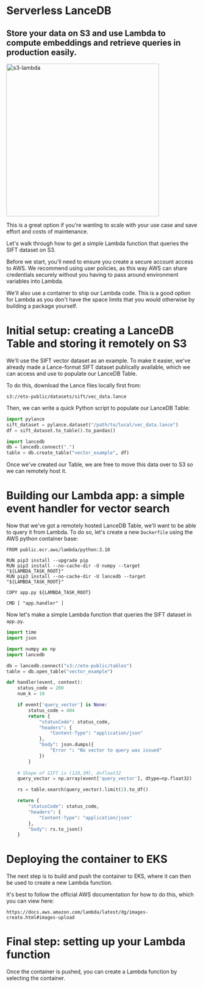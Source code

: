 # Serverless LanceDB

## Store your data on S3 and use Lambda to compute embeddings and retrieve queries in production easily.

<img id="splash" width="400" alt="s3-lambda" src="https://user-images.githubusercontent.com/917119/234653050-305a1e90-9305-40ab-b014-c823172a948c.png">

This is a great option if you're wanting to scale with your use case and save effort and costs of maintenance.

Let's walk through how to get a simple Lambda function that queries the SIFT dataset on S3.

Before we start, you'll need to ensure you create a secure account access to AWS. We recommend using user policies, as this way AWS can share credentials securely without you having to pass around environment variables into Lambda.

We'll also use a container to ship our Lambda code. This is a good option for Lambda as you don't have the space limits that you would otherwise by building a package yourself.

# Initial setup: creating a LanceDB Table and storing it remotely on S3

We'll use the SIFT vector dataset as an example. To make it easier, we've already made a Lance-format SIFT dataset publically available, which we can access and use to populate our LanceDB Table. 

To do this, download the Lance files locally first from:

```
s3://eto-public/datasets/sift/vec_data.lance
```

Then, we can write a quick Python script to populate our LanceDB Table:

```python
import pylance
sift_dataset = pylance.dataset("/path/to/local/vec_data.lance")
df = sift_dataset.to_table().to_pandas()

import lancedb
db = lancedb.connect(".")
table = db.create_table("vector_example", df)
```

Once we've created our Table, we are free to move this data over to S3 so we can remotely host it.

# Building our Lambda app: a simple event handler for vector search

Now that we've got a remotely hosted LanceDB Table, we'll want to be able to query it from Lambda. To do so, let's create a new `Dockerfile` using the AWS python container base:

```docker
FROM public.ecr.aws/lambda/python:3.10

RUN pip3 install --upgrade pip
RUN pip3 install --no-cache-dir -U numpy --target "${LAMBDA_TASK_ROOT}"
RUN pip3 install --no-cache-dir -U lancedb --target "${LAMBDA_TASK_ROOT}"

COPY app.py ${LAMBDA_TASK_ROOT}

CMD [ "app.handler" ]
```

Now let's make a simple Lambda function that queries the SIFT dataset in `app.py`.

```python    
import time
import json

import numpy as np
import lancedb

db = lancedb.connect("s3://eto-public/tables")
table = db.open_table("vector_example")

def handler(event, context):
    status_code = 200
    num_k = 10

    if event['query_vector'] is None:
        status_code = 404
        return {
            "statusCode": status_code,
            "headers": {
                "Content-Type": "application/json"
            },
            "body": json.dumps({
                "Error ": "No vector to query was issued"
            })
        }
    
    # Shape of SIFT is (128,1M), d=float32
    query_vector = np.array(event['query_vector'], dtype=np.float32)

    rs = table.search(query_vector).limit(2).to_df()

    return {
        "statusCode": status_code,
        "headers": {
            "Content-Type": "application/json"
        },
        "body": rs.to_json()
    }
``` 

# Deploying the container to EKS

The next step is to build and push the container to EKS, where it can then be used to create a new Lambda function. 

It's best to follow the official AWS documentation for how to do this, which you can view here:

```
https://docs.aws.amazon.com/lambda/latest/dg/images-create.html#images-upload
```

# Final step: setting up your Lambda function

Once the container is pushed, you can create a Lambda function by selecting the container. 
